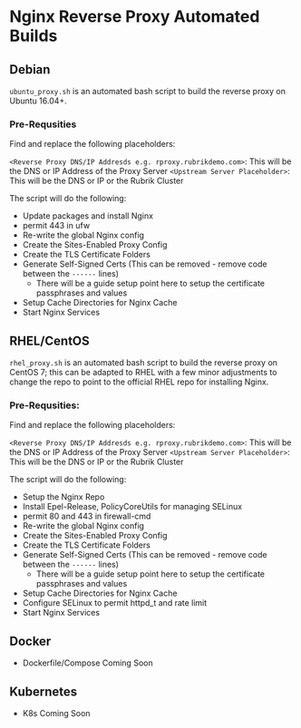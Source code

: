 # Nginx Reverse Proxy Automated Builds

## Debian

`ubuntu_proxy.sh` is an automated bash script to build the reverse proxy on Ubuntu 16.04+.

### Pre-Requsities

Find and replace the following placeholders:

`<Reverse Proxy DNS/IP Addresds e.g. rproxy.rubrikdemo.com>`: This will be the DNS or IP Address of the Proxy Server
`<Upstream Server Placeholder>`: This will be the DNS or IP or the Rubrik Cluster

The script will do the following:
* Update packages and install Nginx
* permit 443 in ufw
* Re-write the global Nginx config
* Create the Sites-Enabled Proxy Config
* Create the TLS Certificate Folders
* Generate Self-Signed Certs (This can be removed - remove code between the `------` lines)
    * There will be a guide setup point here to setup the certificate passphrases and values
* Setup Cache Directories for Nginx Cache
* Start Nginx Services

## RHEL/CentOS

`rhel_proxy.sh` is an automated bash script to build the reverse proxy on CentOS 7; this can be adapted to RHEL with a few minor adjustments to change the repo to point to the official RHEL repo for installing Nginx.

### Pre-Requsities:

Find and replace the following placeholders:

`<Reverse Proxy DNS/IP Addresds e.g. rproxy.rubrikdemo.com>`: This will be the DNS or IP Address of the Proxy Server
`<Upstream Server Placeholder>`: This will be the DNS or IP or the Rubrik Cluster

The script will do the following:
* Setup the Nginx Repo
* Install Epel-Release, PolicyCoreUtils for managing SELinux
* permit 80 and 443 in firewall-cmd
* Re-write the global Nginx config
* Create the Sites-Enabled Proxy Config
* Create the TLS Certificate Folders
* Generate Self-Signed Certs (This can be removed - remove code between the `------` lines)
    * There will be a guide setup point here to setup the certificate passphrases and values
* Setup Cache Directories for Nginx Cache
* Configure SELinux to permit httpd_t and rate limit
* Start Nginx Services

## Docker

* Dockerfile/Compose Coming Soon

## Kubernetes

* K8s Coming Soon
